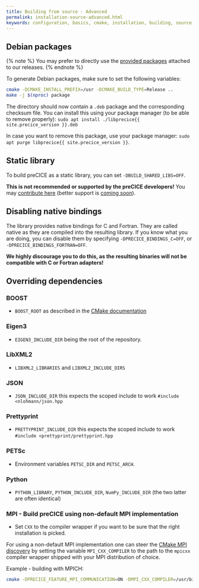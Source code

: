 ```yaml
---
title: Building from source - Advanced
permalink: installation-source-advanced.html
keywords: configuration, basics, cmake, installation, building, source
---
```


## Debian packages

{% note %}
You may prefer to directly use the [provided packages](https://github.com/precice/precice/releases) attached to our releases.
{% endnote %}

To generate Debian packages, make sure to set the following variables:

```bash
cmake -DCMAKE_INSTALL_PREFIX=/usr -DCMAKE_BUILD_TYPE=Release ..
make -j $(nproc) package
```

The directory should now contain a `.deb` package and the corresponding checksum file.
You can install this using your package manager (to be able to remove properly): `sudo apt install ./libprecice{{ site.precice_version }}.deb`

In case you want to remove this package, use your package manager: `sudo apt purge libprecice{{ site.precice_version }}`.

## Static library

To build preCICE as a static library, you can set `-DBUILD_SHARED_LIBS=OFF`.

**This is not recommended or supported by the preCICE developers!** You may [contribute here](https://github.com/precice/precice/pull/343) (better support is [coming soon](https://github.com/precice/precice/pull/973)).

## Disabling native bindings

The library provides native bindings for C and Fortran.
They are called native as they are compiled into the resulting library.
If you know what you are doing, you can disable them by specifying `-DPRECICE_BINDINGS_C=OFF`, or `-DPRECICE_BINDINGS_FORTRAN=OFF`.

**We highly discourage you to do this, as the resulting binaries will not be compatible with C or Fortran adapters!**

## Overriding dependencies

### BOOST

* `BOOST_ROOT` as described in the [CMake documentation](https://cmake.org/cmake/help/v3.10/module/FindBoost.html)

### Eigen3

* `EIGEN3_INCLUDE_DIR` being the root of the repository.

### LibXML2

* `LIBXML2_LIBRARIES` and `LIBXML2_INCLUDE_DIRS`

### JSON

* `JSON_INCLUDE_DIR` this expects the scoped include to work `#include <nlohmann/json.hpp`

### Prettyprint

* `PRETTYPRINT_INCLUDE_DIR` this expects the scoped include to work `#include <prettyprint/prettyprint.hpp`

### PETSc

* Environment variables `PETSC_DIR` and `PETSC_ARCH`.

### Python

* `PYTHON_LIBRARY`, `PYTHON_INCLUDE_DIR`, `NumPy_INCLUDE_DIR` (the two latter are often identical)

### MPI - Build preCICE using non-default MPI implementation

* Set `CXX` to the compiler wrapper if you want to be sure that the right installation is picked.

For using a non-default MPI implementation one can steer the [CMake MPI discovery](https://cmake.org/cmake/help/v3.10/module/FindMPI.html#variables-for-locating-mpi) by setting the variable `MPI_CXX_COMPILER` to the path to the `mpicxx` compiler wrapper shipped with your MPI distribution of choice.

Example - building with MPICH:

```bash
cmake -DPRECICE_FEATURE_MPI_COMMUNICATION=ON -DMPI_CXX_COMPILER=/usr/bin/mpicxx.mpich ..
```
